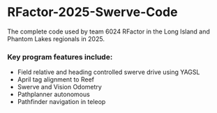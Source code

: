 ﻿# RFactor-2025-Swerve-Code

The complete code used by team 6024 RFactor in the Long Island and Phantom Lakes regionals in 2025.

### Key program features include:
- Field relative and heading controlled swerve drive using YAGSL
- April tag alignment to Reef
- Swerve and Vision Odometry
- Pathplanner autonomous
- Pathfinder navigation in teleop
